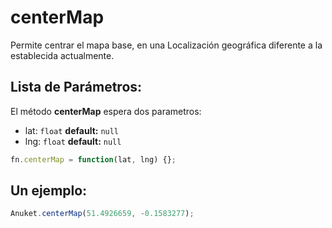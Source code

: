 # centerMap
Permite centrar el mapa base, en una Localización geográfica diferente a la establecida actualmente.

## Lista de Parámetros:
El método __centerMap__ espera dos parametros:

- lat: `float` __default:__ `null`
- lng: `float` __default:__ `null`

```js
fn.centerMap = function(lat, lng) {};
```

## Un ejemplo:

```js
Anuket.centerMap(51.4926659, -0.1583277);
```
